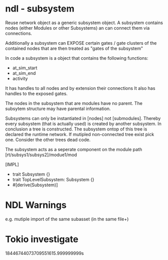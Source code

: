 # ndl - subsystem

Reuse network object as a generic subsystem object.
A subsystem contains nodes (either Modules or other Subsystems)
an can connect them via connections.

Additionally a subsystem can EXPOSE certain gates / gate clusters
of the contained nodes that are then treated as "gates of the subsystem"

In code a subsystem is a object that contains the following functions:

-   at_sim_start
-   at_sim_end
-   activity

It has handles to all nodes and by extension their connections
It also has handles to the exposed gates.

The nodes in the subsystem that are modules have no parent.
The subsytem structure may have parental information.

Subsystems can only be instantiated in [nodes] not [submodules].
Thereby every subsystem (that is actually used) is created by another subsystem.
In conclusion a tree is constructed. The subsystem ontop of this tree is declared
the runtime network. If mutipled non-connected tree exist pick one. Consider the other trees dead code.

The subsystem acts as a seperate component on the module path
[rt/subsys1/subsys2]/modue1/mod

[IMPL]

-   trait Subsystem {}
-   trait TopLevelSubsystem: Subsystem {}
-   #[derive(Subsystem)]

# NDL Warnings

e.g. mutiple import of the same subasset (in the same file+)

# Tokio investigate

18446744073709551615.999999999s
